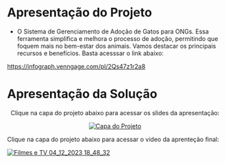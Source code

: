 
# Apresentação do Projeto  

- O Sistema de Gerenciamento de Adoção de Gatos para ONGs. Essa ferramenta simplifica e melhora o processo de adoção, permitindo que foquem mais no bem-estar dos animais. Vamos destacar os principais recursos e benefícios. Basta acesssar o link abaixo:
  
  
https://infograph.venngage.com/pl/2Qs47z1r2a8


# Apresentação da Solução

<div style="text-align: center;">
  <p>Clique na capa do projeto abaixo para acessar os slides da apresentação:</p>
  <a href="https://github.com/ICEI-PUC-Minas-PMV-ADS/CatConnect/files/13553665/Projeto.de.Extencao.-.Eixo.5.pdf" style="display: block; text-align: center;">
    <img src="https://github.com/ICEI-PUC-Minas-PMV-ADS/CatConnect/assets/75712250/6ec46ec3-6185-4c05-9a3c-b32ffa4bc156" alt="Capa do Projeto" style="max-width: 300px; margin: 0 auto;">
  </a>
</div>

<ol>

</ol>
 <p> Clique na capa do projeto abaixo para acessar o video da aprenteção final:</p>
 
[![Filmes e TV 04_12_2023 18_48_32](https://github.com/ICEI-PUC-Minas-PMV-ADS/CatConnect/assets/75712250/ef9dea8e-c0ea-47cd-b705-8e6ef0ec30a6)](https://youtu.be/xRu1M3dnx8c)
